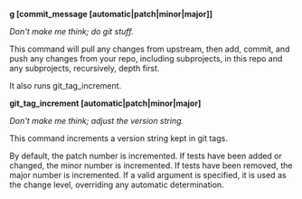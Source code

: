 **g [commit_message [automatic|patch|minor|major]]**

*Don't make me think; do git stuff.*

This command will pull any changes from upstream, then add, commit, and push
any changes from your repo, including subprojects, in this repo and any
subprojects, recursively, depth first.

It also runs git_tag_increment.


**git_tag_increment [automatic|patch|minor|major]**

*Don't make me think; adjust the version string.*

This command increments a version string kept in git tags.

By default, the patch number is incremented.  If tests have been added or
changed, the minor number is incremented.  If tests have been removed, the
major number is incremented.  If a valid argument is specified, it is used
as the change level, overriding any automatic determination.
